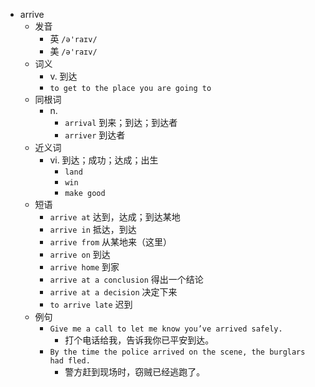 - arrive
  - 发音
    - 英 `/ə'raɪv/`
    - 美 `/ə'raɪv/`
  - 词义
    - v. 到达
    - `to get to the place you are going to`
  - 同根词
    - n.
      - `arrival` 到来；到达；到达者
      - `arriver` 到达者
  - 近义词
    - vi. 到达；成功；达成；出生
      - `land`
      - `win`
      - `make good`
  - 短语
    - `arrive at` 达到，达成；到达某地 
    - `arrive in` 抵达，到达 
    - `arrive from` 从某地来（这里） 
    - `arrive on` 到达 
    - `arrive home` 到家 
    - `arrive at a conclusion` 得出一个结论 
    - `arrive at a decision` 决定下来 
    - `to arrive late` 迟到 
  - 例句
    - `Give me a call to let me know you’ve arrived safely.`
      - 打个电话给我，告诉我你已平安到达。
    - `By the time the police arrived on the scene, the burglars had fled.`
      - 警方赶到现场时，窃贼已经逃跑了。

